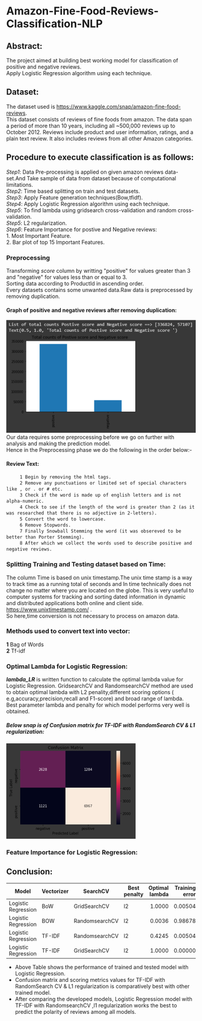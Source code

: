 # Amazon-Fine-Food-Reviews-Classification-NLP
## Abstract:  
The project aimed at building best working model for classification of positive and negative reviews.  
Apply Logistic Regression algorithm using each technique.

## Dataset:   
The dataset used is https://www.kaggle.com/snap/amazon-fine-food-reviews.  
This dataset consists of reviews of fine foods from amazon. The data span a period of more than 10 years, including all ~500,000                reviews up to October 2012. Reviews include product and user information, ratings, and a plain text review.  It also includes reviews            from all other Amazon categories.

## Procedure to execute classification is as follows:
_Step1_: Data Pre-processing is applied on given amazon reviews data-set.And Take sample of data from dataset because of computational limitations.  
_Step2_: Time based splitting on train and test datasets.  
_Step3_: Apply Feature generation techniques(Bow,tfidf).  
_Step4_: Apply Logistic Regression algorithm using each technique.  
_Step5_: To find lambda using gridsearch cross-validation and random cross-validation.  
_Step5_: L2 regularization.  
_Step6_: Feature Importance for postive and Negative reviews:    
         1. Most Important Feature.  
         2. Bar plot of top 15 Important Features.  
         
### Preprocessing 
Transforming _score_ column by writting "positive" for values greater than 3 and "negative" for values less than or equal to 3.  
Sorting data according to ProductId in ascending order.  
Every datasets contains some unwanted data.Raw data is preprocessed by removing duplication.  
#### Graph of positive and negative reviews after removing duplication:    
![alt text](/Images/Graph.PNG)  
Our data requires some preprocessing before we go on further with analysis and making the prediction model.  
Hence in the Preprocessing phase we do the following in the order below:-  
#### Review Text:
         1 Begin by removing the html tags.  
         2 Remove any punctuations or limited set of special characters like , or . or # etc.  
         3 Check if the word is made up of english letters and is not alpha-numeric.  
         4 Check to see if the length of the word is greater than 2 (as it was researched that there is no adjective in 2-letters).  
         5 Convert the word to lowercase.  
         6 Remove Stopwords.  
         7 Finally Snowball Stemming the word (it was obsereved to be better than Porter Stemming).  
         8 After which we collect the words used to describe positive and negative reviews. 
### Splitting Training and Testing dataset based on Time:
The column Time is based on unix timestamp.The unix time stamp is a way to track time as a running total of seconds and In time technically does not change no matter where you are located on the globe. This is very useful to computer systems for tracking and sorting dated information in dynamic and distributed applications both online and client side. https://www.unixtimestamp.com/ .  
So here,time conversion is not necessary to process on amazon data.
### Methods used to convert text into vector:  
   **1** Bag of Words      
   **2** Tf-idf      
### Optimal Lambda for Logistic Regression:
**_lambda_LR_** is written function to calculate the optimal lambda value for Logistic Regression.
GridsearchCV and RandomsearchCV method are used to obtain optimal lambda with L2 penality,different scoring options ( e.g,accuracy,precision,recall and F1-score) and broad range of lambda.  
Best parameter lambda and penalty for which model performs very well is obtained. 
#####         Below snap is of Confusion matrix for TF-IDF with RandomSearch CV & L1 regularization:
  ![alt text](/Images/Confusion.PNG)
### Feature Importance for Logistic Regression:

## Conclusion:
|       Model       |Vectorizer|   SearchCV   |Best penalty|Optimal lambda|Training error|Test error|Accuracy| F1  |recall|precision|
|-------------------|----------|--------------|------------|-------------:|-------------:|---------:|-------:|----:|-----:|--------:|
|Logistic Regression|BoW       |GridSearchCV  |l2          |        1.0000|       0.00504|     20.46|  0.7954|76.53| 76.32|    76.76|
|Logistic Regression|BOW       |RandomsearchCV|l2          |        0.0036|       0.98678|     16.38|  0.8362|80.59| 79.51|    82.21|
|Logistic Regression|TF-IDF    |RandomsearchCV|l2          |        0.4245|       0.00504|     20.04|  0.7996|76.94| 76.66|    77.27|
|Logistic Regression|TF-IDF    |GridSearchCV  |l2          |        1.0000|       0.00000|     21.90|  0.7810|68.75| 67.20|    84.09|

* Above Table shows the performance of trained and tested model with Logistic Regression.  
* Confusion matrix and scoring metrics values for TF-IDF with RandomSearch CV & L1 regularization is comparatively best with other trained model.  
* After comparing the developed models, Logistic Regression model with TF-IDF with RandomsearchCV ,l1 regularization works the best to predict the polarity of reviews among all models.  
